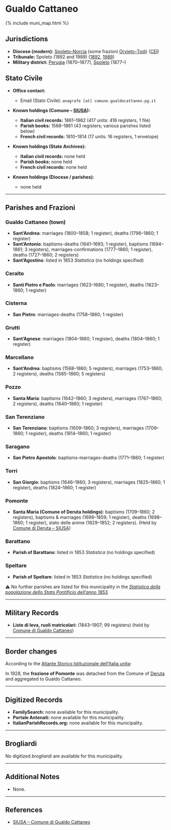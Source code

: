 # Gualdo Cattaneo

{% include muni_map.html %}

## Jurisdictions

* **Diocese (modern):** [Spoleto–Norcia](../dio/spoleto.md) (some frazioni [Orvieto–Todi](../dio/orvieto_todi.md)) ([CEI](https://www.chiesacattolica.it/annuario-cei/ricerca-parrocchie/))
* **Tribunale:** Spoleto (1892 and 1989) ([1892](https://www.google.it/books/edition/Bollettino_ufficiale_del_Ministero_di_gr/kRXd4t5fK-0C?hl=en&gbpv=1&pg=PA457&printsec=frontcover), [1989](https://www.google.it/books/edition/Gazzetta_ufficiale_della_Repubblica_ital/-Z6nogg-qMQC?hl=en&gbpv=1&pg=RA8-PA38&printsec=frontcover))
* **Military district:** [Perugia](../mil/perugia.md) (1870–1877), [Spoleto](../mil/spoleto.md) (1877–)

## Stato Civile

* **Office contact:**

  * Email (Stato Civile): `anagrafe [at] comune.gualdocattaneo.pg.it`

* **Known holdings (Comune – [SIUSA](https://siusa-archivi.cultura.gov.it/cgi-bin/siusa/pagina.pl?TipoPag=comparc&Chiave=326467)):**

  * **Italian civil records:** 1861–1962 (417 units: 416 registers, 1 file)
  * **Parish books:** 1568–1861 (43 registers; various parishes listed below)
  * **French civil records:** 1810–1814 (17 units: 16 registers, 1 envelope)

* **Known holdings (State Archives):**

  * **Italian civil records:** none held
  * **Parish books:** none held
  * **French civil records:** none held

* **Known holdings (Diocese / parishes):**

  * none held

---

## Parishes and Frazioni

### Gualdo Cattaneo (town)

* **Sant’Andrea**: marriages (1800–1858; 1 register), deaths (1796–1860; 1 register)
* **Sant’Antonio**: baptisms-deaths (1641–1693; 1 register), baptisms (1694–1861; 3 registers), marriages-confirmations (1777–1860; 1 register), deaths (1727–1860; 2 registers)
* **Sant’Agostino**: listed in 1853 *Statistica* (no holdings specified)

### Ceralto

* **Santi Pietro e Paolo**: marriages (1623–1680; 1 register), deaths (1623–1860; 1 register)

### Cisterna

* **San Pietro**: marriages-deaths (1758–1860; 1 register)

### Grutti

* **Sant’Agnese**: marriages (1804–1860; 1 register), deaths (1804–1860; 1 register)

### Marcellano

* **Sant’Andrea**: baptisms (1568–1860; 5 registers), marriages (1753–1860; 2 registers), deaths (1585–1860; 5 registers)

### Pozzo

* **Santa Maria**: baptisms (1642–1860; 3 registers), marriages (1767–1860; 2 registers), deaths (1640–1860; 1 register)

### San Terenziano

* **San Terenziano**: baptisms (1609–1860; 3 registers), marriages (1709–1860; 1 register), deaths (1814–1860; 1 register)

### Saragano

* **San Pietro Apostolo**: baptisms-marriages-deaths (1771–1860; 1 register)

### Torri

* **San Giorgio**: baptisms (1646–1860; 3 registers), marriages (1825–1860; 1 register), deaths (1824–1860; 1 register)

### Pomonte

* **Santa Maria (Comune of Deruta holdings)**: baptisms (1709–1860; 2 registers), baptisms & marriages (1698–1859; 1 register), deaths (1698–1860; 1 register), stato delle anime (1829–1852; 2 registers). (Held by [Comune di Deruta – SIUSA](https://siusa-archivi.cultura.gov.it/cgi-bin/siusa/pagina.pl?TipoPag=comparc&Chiave=305468))

### Barattano

* **Parish of Barattano**: listed in 1853 *Statistica* (no holdings specified)

### Speltare

* **Parish of Speltare**: listed in 1853 *Statistica* (no holdings specified)

⚠️ No further parishes are listed for this municipality in the *[Statistica della popolazione dello Stato Pontificio dell’anno 1853](https://www.google.it/books/edition/Statistics_della_popolazione_dello_Stato/v6dCAQAAMAAJ)*.

---

## Military Records

* **Liste di leva, ruoli matricolari:** (1843–1907; 99 registers) (held by [Comune di Gualdo Cattaneo](https://siusa-archivi.cultura.gov.it/cgi-bin/siusa/pagina.pl?TipoPag=comparc&Chiave=604041&RicVM=ricercasemplice&RicFrmRicSemplice=Liste%20di%20leva&RicProgetto=reg%2dumb&RicSez=complessi))

---


## Border changes

According to the [Atlante Storico Istituzionale dell’Italia unita](http://dati.san.beniculturali.it/asi/local/detail.html?UA05092):

In 1928, the **frazione of Pomonte** was detached from the Comune of [Deruta](deruta.md) and aggregated to Gualdo Cattaneo.

---

## Digitized Records

* **FamilySearch:** none available for this municipality.
* **Portale Antenati:** none available for this municipality.
* **ItalianParishRecords.org:** none available for this municipality.

---

## Brogliardi

No digitized *brogliardi* are available for this municipality.

---

## Additional Notes

* None.

---

## References

* [SIUSA – Comune di Gualdo Cattaneo](https://siusa-archivi.cultura.gov.it/cgi-bin/siusa/pagina.pl?TipoPag=comparc&Chiave=326467)

